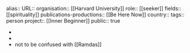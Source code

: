 alias::
URL::
organisation:: [[Harvard University]] 
role:: [[seeker]] 
fields:: [[spirituality]] 
publications-productions:: [[Be Here Now]] 
country::
tags:: person
project:: [[Inner Beginner]] 
public:: true

-
-
- not to be confused with [[Ramdas]]